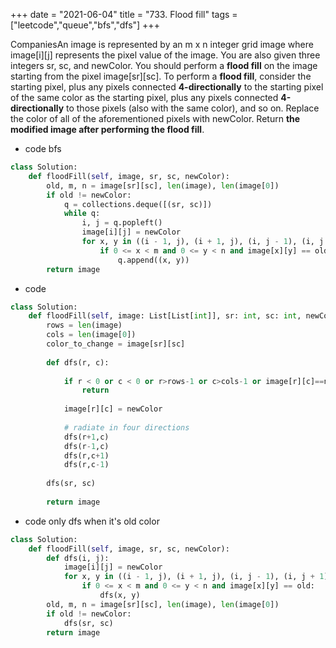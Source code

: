 +++ 
date = "2021-06-04"
title = "733. Flood fill"
tags = ["leetcode","queue","bfs","dfs"]
+++

CompaniesAn image is represented by an m x n integer grid image where image[i][j] represents the pixel value of the image.
You are also given three integers sr, sc, and newColor. You should perform a **flood fill** on the image starting from the pixel image[sr][sc].
To perform a **flood fill**, consider the starting pixel, plus any pixels connected **4-directionally** to the starting pixel of the same color as the starting pixel, plus any pixels connected **4-directionally** to those pixels (also with the same color), and so on. Replace the color of all of the aforementioned pixels with newColor.
Return __the modified image after performing the flood fill__.

- code  bfs
```py
class Solution:
    def floodFill(self, image, sr, sc, newColor):
        old, m, n = image[sr][sc], len(image), len(image[0])
        if old != newColor: 
            q = collections.deque([(sr, sc)])
            while q:
                i, j = q.popleft()
                image[i][j] = newColor
                for x, y in ((i - 1, j), (i + 1, j), (i, j - 1), (i, j + 1)):
                    if 0 <= x < m and 0 <= y < n and image[x][y] == old: 
                        q.append((x, y))
        return image

```
- code
```py
class Solution:
    def floodFill(self, image: List[List[int]], sr: int, sc: int, newColor: int) -> List[List[int]]:
        rows = len(image)
        cols = len(image[0])
        color_to_change = image[sr][sc]
        
        def dfs(r, c):
            
            if r < 0 or c < 0 or r>rows-1 or c>cols-1 or image[r][c]==newColor or image[r][c]!=color_to_change:
                return
            
            image[r][c] = newColor
            
            # radiate in four directions
            dfs(r+1,c)
            dfs(r-1,c)
            dfs(r,c+1)
            dfs(r,c-1)
        
        dfs(sr, sc)
        
        return image

```
- code  only dfs when it's old color
```py
class Solution:
    def floodFill(self, image, sr, sc, newColor):
        def dfs(i, j):
            image[i][j] = newColor
            for x, y in ((i - 1, j), (i + 1, j), (i, j - 1), (i, j + 1)):
                if 0 <= x < m and 0 <= y < n and image[x][y] == old:
                    dfs(x, y)
        old, m, n = image[sr][sc], len(image), len(image[0])
        if old != newColor: 
            dfs(sr, sc)
        return image
        

```

